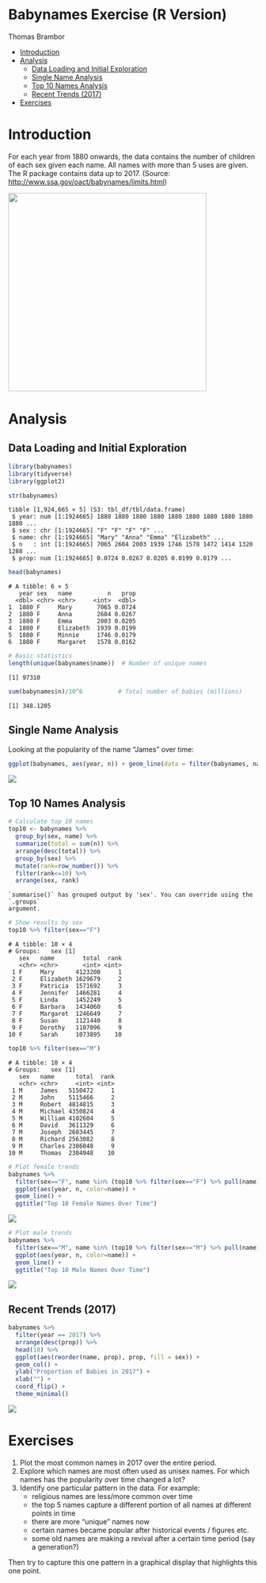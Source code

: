 # Babynames Exercise (R Version)
Thomas Brambor

- [Introduction](#introduction)
- [Analysis](#analysis)
  - [Data Loading and Initial
    Exploration](#data-loading-and-initial-exploration)
  - [Single Name Analysis](#single-name-analysis)
  - [Top 10 Names Analysis](#top-10-names-analysis)
  - [Recent Trends (2017)](#recent-trends-2017)
- [Exercises](#exercises)

# Introduction

For each year from 1880 onwards, the data contains the number of
children of each sex given each name. All names with more than 5 uses
are given. The R package contains data up to 2017. (Source:
<http://www.ssa.gov/oact/babynames/limits.html>)

<img src="baby-names-wordcloud.jpg" width="400" />

# Analysis

## Data Loading and Initial Exploration

``` r
library(babynames)
library(tidyverse)
library(ggplot2)

str(babynames)
```

    tibble [1,924,665 × 5] (S3: tbl_df/tbl/data.frame)
     $ year: num [1:1924665] 1880 1880 1880 1880 1880 1880 1880 1880 1880 1880 ...
     $ sex : chr [1:1924665] "F" "F" "F" "F" ...
     $ name: chr [1:1924665] "Mary" "Anna" "Emma" "Elizabeth" ...
     $ n   : int [1:1924665] 7065 2604 2003 1939 1746 1578 1472 1414 1320 1288 ...
     $ prop: num [1:1924665] 0.0724 0.0267 0.0205 0.0199 0.0179 ...

``` r
head(babynames)
```

    # A tibble: 6 × 5
       year sex   name          n   prop
      <dbl> <chr> <chr>     <int>  <dbl>
    1  1880 F     Mary       7065 0.0724
    2  1880 F     Anna       2604 0.0267
    3  1880 F     Emma       2003 0.0205
    4  1880 F     Elizabeth  1939 0.0199
    5  1880 F     Minnie     1746 0.0179
    6  1880 F     Margaret   1578 0.0162

``` r
# Basic statistics
length(unique(babynames$name))  # Number of unique names
```

    [1] 97310

``` r
sum(babynames$n)/10^6          # Total number of babies (millions)
```

    [1] 348.1205

## Single Name Analysis

Looking at the popularity of the name “James” over time:

``` r
ggplot(babynames, aes(year, n)) + geom_line(data = filter(babynames, name=="James"), aes(color=sex))
```

![](babynames_exercise_R_files/figure-commonmark/unnamed-chunk-3-1.png)

## Top 10 Names Analysis

``` r
# Calculate top 10 names
top10 <- babynames %>%
  group_by(sex, name) %>%
  summarize(total = sum(n)) %>%
  arrange(desc(total)) %>%
  group_by(sex) %>%
  mutate(rank=row_number()) %>%
  filter(rank<=10) %>%
  arrange(sex, rank)
```

    `summarise()` has grouped output by 'sex'. You can override using the `.groups`
    argument.

``` r
# Show results by sex
top10 %>% filter(sex=="F")
```

    # A tibble: 10 × 4
    # Groups:   sex [1]
       sex   name        total  rank
       <chr> <chr>       <int> <int>
     1 F     Mary      4123200     1
     2 F     Elizabeth 1629679     2
     3 F     Patricia  1571692     3
     4 F     Jennifer  1466281     4
     5 F     Linda     1452249     5
     6 F     Barbara   1434060     6
     7 F     Margaret  1246649     7
     8 F     Susan     1121440     8
     9 F     Dorothy   1107096     9
    10 F     Sarah     1073895    10

``` r
top10 %>% filter(sex=="M")
```

    # A tibble: 10 × 4
    # Groups:   sex [1]
       sex   name      total  rank
       <chr> <chr>     <int> <int>
     1 M     James   5150472     1
     2 M     John    5115466     2
     3 M     Robert  4814815     3
     4 M     Michael 4350824     4
     5 M     William 4102604     5
     6 M     David   3611329     6
     7 M     Joseph  2603445     7
     8 M     Richard 2563082     8
     9 M     Charles 2386048     9
    10 M     Thomas  2304948    10

``` r
# Plot female trends
babynames %>%
  filter(sex=="F", name %in% (top10 %>% filter(sex=="F") %>% pull(name))) %>%
  ggplot(aes(year, n, color=name)) +
  geom_line() +
  ggtitle("Top 10 Female Names Over Time")
```

![](babynames_exercise_R_files/figure-commonmark/unnamed-chunk-4-1.png)

``` r
# Plot male trends
babynames %>%
  filter(sex=="M", name %in% (top10 %>% filter(sex=="M") %>% pull(name))) %>%
  ggplot(aes(year, n, color=name)) +
  geom_line() +
  ggtitle("Top 10 Male Names Over Time")
```

![](babynames_exercise_R_files/figure-commonmark/unnamed-chunk-4-2.png)

## Recent Trends (2017)

``` r
babynames %>% 
  filter(year == 2017) %>% 
  arrange(desc(prop)) %>% 
  head(10) %>% 
  ggplot(aes(reorder(name, prop), prop, fill = sex)) + 
  geom_col() +
  ylab("Proportion of Babies in 2017") + 
  xlab("") +
  coord_flip() + 
  theme_minimal()
```

![](babynames_exercise_R_files/figure-commonmark/unnamed-chunk-5-1.png)

# Exercises

1.  Plot the most common names in 2017 over the entire period.
2.  Explore which names are most often used as unisex names. For which
    names has the popularity over time changed a lot?
3.  Identify one particular pattern in the data. For example:
    - religious names are less/more common over time
    - the top 5 names capture a different portion of all names at
      different points in time
    - there are more “unique” names now
    - certain names became popular after historical events / figures
      etc.
    - some old names are making a revival after a certain time period
      (say a generation?)

Then try to capture this one pattern in a graphical display that
highlights this one point.
